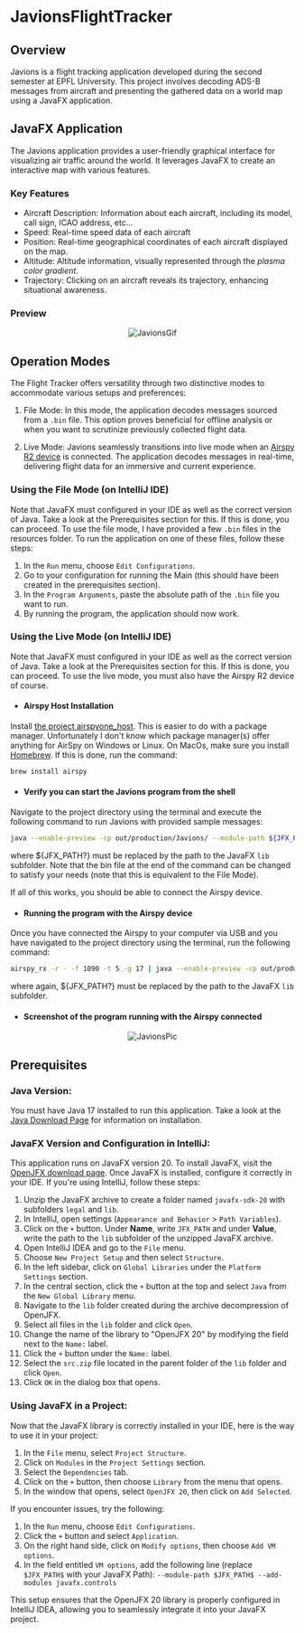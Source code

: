 # JavionsFlightTracker

## Overview
Javions is a flight tracking application developed during the second semester at EPFL University. This project involves decoding ADS-B messages from aircraft and presenting the gathered data on a world map using a JavaFX application.

## JavaFX Application
The Javions application provides a user-friendly graphical interface for visualizing air traffic around the world. It leverages JavaFX to create an interactive map with various features.

### Key Features
- Aircraft Description: Information about each aircraft, including its model, call sign, ICAO address, etc...
- Speed: Real-time speed data of each aircraft 
- Position: Real-time geographical coordinates of each aircraft displayed on the map.
- Altitude: Altitude information, visually represented through the *plasma color gradient*.
- Trajectory: Clicking on an aircraft reveals its trajectory, enhancing situational awareness.

### Preview
<p align="center">
  <img src="resources/JavionRecording.gif" alt="JavionsGif">
</p>

## Operation Modes
The Flight Tracker offers versatility through two distinctive modes to accommodate various setups and preferences:

1. File Mode: In this mode, the application decodes messages sourced from a `.bin` file. This option proves beneficial for offline analysis or when you want to scrutinize previously collected flight data.

2. Live Mode: Javions seamlessly transitions into live mode when an [Airspy R2 device](https://airspy.com/airspy-r2/) is connected. The application decodes messages in real-time, delivering flight data for an immersive and current experience.

### Using the File Mode (on IntelliJ IDE)
Note that JavaFX must configured in your IDE as well as the correct version of Java. Take a look at the Prerequisites section for this. If this is done, you can proceed.
To use the file mode, I have provided a few `.bin` files in the resources folder. To run the application on one of these files, follow these steps: 
1. In the `Run` menu, choose `Edit Configurations`.
2. Go to your configuration for running the Main (this should have been created in the prerequisites section).
3. In the `Program Arguments`, paste the absolute path of the `.bin` file you want to run.
4. By running the program, the application should now work.

### Using the Live Mode (on IntelliJ IDE)
Note that JavaFX must configured in your IDE as well as the correct version of Java. Take a look at the Prerequisites section for this. If this is done, you can proceed.
To use the live mode, you must also have the Airspy R2 device of course. 
- #### Airspy Host Installation
Install [the project airspyone_host](https://github.com/airspy/airspyone_host). This is easier to do with a package manager. Unfortunately I don't know which package manager(s) offer anything for AirSpy on Windows or Linux. On MacOs, make sure you install [Homebrew](https://brew.sh/). If this is done, run the command:
```bash
brew install airspy
```
- #### Verify you can start the Javions program from the shell
Navigate to the project directory using the terminal and execute the following command to run Javions with provided sample messages:
```bash
java --enable-preview -cp out/production/Javions/ --module-path ${JFX_PATH?} --add-modules javafx.controls ch.epfl.javions.gui.Main messages_20230318_0915.bin
```
where ${JFX_PATH?} must be replaced by the path to the JavaFX `lib` subfolder. Note that the bin file at the end of the command can be changed to satisfy your needs (note that this is equivalent to the File Mode).

If all of this works, you should be able to connect the Airspy device. 
- #### Running the program with the Airspy device
Once you have connected the Airspy to your computer via USB and you have navigated to the project directory using the terminal, run the following command: 
```bash
airspy_rx -r - -f 1090 -t 5 -g 17 | java --enable-preview -cp out/production/Javions/ --module-path ${JFX_PATH?} --add-modules javafx.controls ch.epfl.javions.gui.Main
```
where again, ${JFX_PATH?} must be replaced by the path to the JavaFX `lib` subfolder.
- #### Screenshot of the program running with the Airspy connected 
<p align="center">
  <img src="resources/javions_live_mode.png" alt="JavionsPic">
</p>

## Prerequisites

### Java Version:

You must have Java 17 installed to run this application. Take a look at the [Java Download Page](https://www.oracle.com/java/technologies/javase-downloads.html) for information on installation.

### JavaFX Version and Configuration in IntelliJ:

This application runs on JavaFX version 20. To install JavaFX, visit the [OpenJFX download page](https://gluonhq.com/products/javafx/). Once JavaFX is installed, configure it correctly in your IDE. If you're using IntelliJ, follow these steps:

1. Unzip the JavaFX archive to create a folder named `javafx-sdk-20` with subfolders `legal` and `lib`.
2. In IntelliJ, open settings (`Appearance and Behavior` > `Path Variables`).
3. Click on the `+` button. Under **Name**, write `JFX_PATH` and under **Value**, write the path to the `lib` subfolder of the unzipped JavaFX archive.
4. Open IntelliJ IDEA and go to the `File` menu.
5. Choose `New Project Setup` and then select `Structure`.
6. In the left sidebar, click on `Global Libraries` under the `Platform Settings` section.
7. In the central section, click the `+` button at the top and select `Java` from the `New Global Library` menu.
8. Navigate to the `lib` folder created during the archive decompression of OpenJFX.
9. Select all files in the `lib` folder and click `Open`.
10. Change the name of the library to "OpenJFX 20" by modifying the field next to the `Name:` label.
11. Click the `+` button under the `Name:` label.
12. Select the `src.zip` file located in the parent folder of the `lib` folder and click `Open`.
14. Click `OK` in the dialog box that opens.

### Using JavaFX in a Project:

Now that the JavaFX library is correctly installed in your IDE, here is the way to use it in your project: 

1. In the `File` menu, select `Project Structure`.
2. Click on `Modules` in the `Project Settings` section.
3. Select the `Dependencies` tab.
4. Click on the `+` button, then choose `Library` from the menu that opens.
5. In the window that opens, select `OpenJFX 20`, then click on `Add Selected`.

If you encounter issues, try the following:

1. In the `Run` menu, choose `Edit Configurations`.
2. Click the `+` button and select `Application`.
3. On the right hand side, click on `Modify options`, then choose `Add VM options`.
4. In the field entitled `VM options`, add the following line (replace `$JFX_PATH$` with your JavaFX Path): `--module-path $JFX_PATH$ --add-modules javafx.controls`

This setup ensures that the OpenJFX 20 library is properly configured in IntelliJ IDEA, allowing you to seamlessly integrate it into your JavaFX project.
